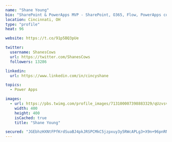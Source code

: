 ```yaml
---
name: "Shane Young"
bio: "SharePoint & PowerApps MVP - SharePoint, O365, Flow, PowerApps consulting? @PowerApps911 | Pure Snark? You found it."
location: Cincinnati, OH
type: "profile"
heat: 96

website: https://t.co/91p5BQ3pUe

twitter:
  username: ShanesCows
  url: https://twitter.com/ShanesCows
  followers: 13286

linkedin:
  url: https://www.linkedin.com/in/cincyshane

topics:
  - Power Apps

images:
  - url: https://pbs.twimg.com/profile_images/713100007398883329/qUzvsvQ3_400x400.jpg
    width: 400
    height: 400
    isCached: true
    title: "Shane Young"

secured: "JGEbhzHXNtFPfKrdSuaBJ4pkJRSPCMkC5jzpxuy3y5RWcAPLg3+X9n+96pnRNjsw9qbrQmubXRsIfWNIrmeSbSqd0phr9WMYWD1W7xxCq/kVNRC2lwJOyg78gTOlUg0X/NT+MOCGtAK45mbF2wlfVCECRBhkpgGgCplWYWr3nGKwS9QqNWyek3nEYfhX4rlYXS/cKASNbJ2xFqFoEVg+X9ckwEoq/h1F2fGnJ8/6qRa+9FSFG4ClXeA6l8xhXp8TPqXYHx8ET+ywFtOyfXs3q44F4uqVsE7JHF91+ywT4g7wpFQbAH9CCxI6ltcij6RwklMkG4+WmluTSrErIu6CuP820M6MTPoDnis0lHiCgHaUxv3lpu7qYi2nRuLBwP67iTVaJDH3qYgzDh1o+DLWqMcm3Hrtqa9AQ4QWBH9hFgg=;YJr0wmpxHEJbU/gqr7xHOQ=="
---
```


